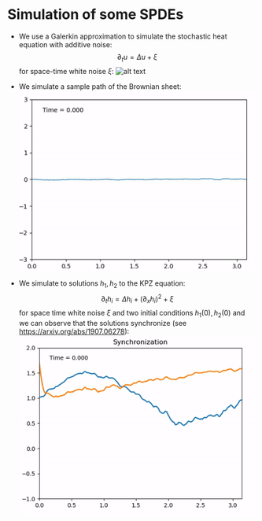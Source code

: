 # Simulation of some SPDEs


- We use a Galerkin approximation to simulate the stochastic heat equation with
  additive noise:
  $$ \partial_t u = \Delta u + \xi $$
  for space-time white noise $\xi$:
  ![alt text](2d_she.gif)

- We simulate a sample path of the Brownian sheet:
  ![alt text](brownian_sheet.gif)

- We simulate to solutions $h_1, h_2$ to the KPZ equation:
  $$\partial_t h_i =\Delta h_i + (\partial_x h_i)^2 + \xi $$
  for space time white noise $\xi$ and two initial conditions $h_1(0), h_2(0)$
  and we can observe that the solutions synchronize (see
  https://arxiv.org/abs/1907.06278):
  ![alt text](kpz_synchronization.gif)


